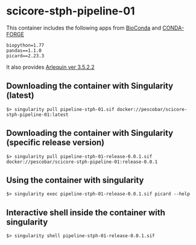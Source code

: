 # scicore-stph-pipeline-01

This container includes the following apps from [BioConda](https://bioconda.github.io/index.html)
and [CONDA-FORGE](https://conda-forge.org/)

```
biopython=1.77
pandas==1.1.0
picard==2.23.3
```

It also provides [Arlequin ver 3.5.2.2](http://www.cmpg.unibe.ch/software/arlequin35/)

## Downloading the container with Singularity (latest)

   `$> singularity pull pipeline-stph-01.sif docker://pescobar/scicore-stph-pipeline-01:latest`

## Downloading the container with Singularity (specific release version)

   `$> singularity pull pipeline-stph-01-release-0.0.1.sif  docker://pescobar/scicore-stph-pipeline-01:release-0.0.1`

## Using the container with singularity

   `$> singularity exec pipeline-stph-01-release-0.0.1.sif picard --help`

## Interactive shell inside the container with singularity

   `$> singularity shell pipeline-stph-01-release-0.0.1.sif`
